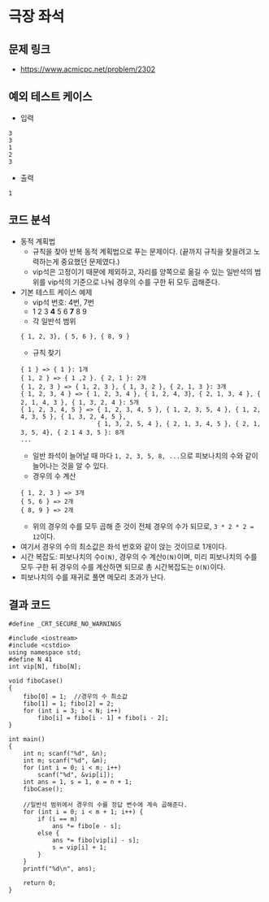 # 극장 좌석
  
## 문제 링크
- https://www.acmicpc.net/problem/2302

## 예외 테스트 케이스
- 입력
```
3
3
1
2
3
```
- 출력
```
1
```

## 코드 분석
- 동적 계획법
  - 규칙을 찾아 반복 동적 계획법으로 푸는 문제이다. (끝까지 규칙을 찾을려고 노력하는게 중요했던 문제였다.)
  - vip석은 고정이기 때문에 제외하고, 자리를 양쪽으로 옮길 수 있는 일반석의 범위를 vip석의 기준으로 나눠 경우의 수를 구한 뒤 모두 곱해준다.
- 기본 테스트 케이스 예제
  - vip석 번호: 4번, 7번
  - 1 2 3 **4** 5 6 **7** 8 9
  - 각 일반석 범위
  ```
  { 1, 2, 3}, { 5, 6 }, { 8, 9 }
  ```
  - 규칙 찾기
  ```
  { 1 } => { 1 }: 1개
  { 1, 2 } => { 1 ,2 }. { 2, 1 }: 2개
  { 1, 2, 3 } => { 1, 2, 3 }, { 1, 3, 2 }, { 2, 1, 3 }: 3개
  { 1, 2, 3, 4 } => { 1, 2, 3, 4 }, { 1, 2, 4, 3}, { 2, 1, 3, 4 }, { 2, 1, 4, 3 }, { 1, 3, 2, 4 }: 5개
  { 1, 2, 3, 4, 5 } => { 1, 2, 3, 4, 5 }, { 1, 2, 3, 5, 4 }, { 1, 2, 4, 3, 5 }, { 1, 3, 2, 4, 5 }, 
                       { 1, 3, 2, 5, 4 }, { 2, 1, 3, 4, 5 }, { 2, 1, 3, 5, 4}, { 2 1 4 3, 5 }: 8개
  ...
  ```
  - 일반 좌석이 늘어날 때 마다 ```1, 2, 3, 5, 8, ...```으로 피보나치의 수와 같이 늘어나는 것을 알 수 있다.
  - 경우의 수 계산
  ```
  { 1, 2, 3 } => 3개
  { 5, 6 } => 2개
  { 8, 9 } => 2개
  ```
  - 위의 경우의 수를 모두 곱해 준 것이 전체 경우의 수가 되므로, ```3 * 2 * 2 = 12```이다.
- 여기서 경우의 수의 최소값은 좌석 번호와 같이 앉는 것이므로 1개이다.
- 시간 복잡도: 피보나치의 수```O(N)```, 경우의 수 계산```O(N)```이며, 미리 피보나치의 수를 모두 구한 뒤 경우의 수를 계산하면 되므로 총 시간복잡도는 ```O(N)```이다.
- 피보나치의 수를 재귀로 풀면 메모리 초과가 난다.

## 결과 코드
```
#define _CRT_SECURE_NO_WARNINGS

#include <iostream>
#include <cstdio>
using namespace std;
#define N 41
int vip[N], fibo[N];

void fiboCase()
{
	fibo[0] = 1;  //경우의 수 최소값
	fibo[1] = 1; fibo[2] = 2;
	for (int i = 3; i < N; i++)
		fibo[i] = fibo[i - 1] + fibo[i - 2];
}

int main() 
{
	int n; scanf("%d", &n);
	int m; scanf("%d", &m);
	for (int i = 0; i < m; i++)
		scanf("%d", &vip[i]);
	int ans = 1, s = 1, e = n + 1;
	fiboCase();

	//일반석 범위에서 경우의 수를 정답 변수에 계속 곱해준다.
	for (int i = 0; i < m + 1; i++) {
		if (i == m)
			ans *= fibo[e - s];
		else {
			ans *= fibo[vip[i] - s];
			s = vip[i] + 1;
		}
	}
	printf("%d\n", ans);

	return 0;
}
```
